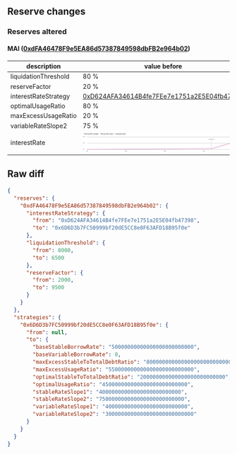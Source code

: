 ## Reserve changes

### Reserves altered

#### MAI ([0xdFA46478F9e5EA86d57387849598dbFB2e964b02](https://explorer.optimism.io/address/0xdFA46478F9e5EA86d57387849598dbFB2e964b02))

| description | value before | value after |
| --- | --- | --- |
| liquidationThreshold | 80 % | 65 % |
| reserveFactor | 20 % | 95 % |
| interestRateStrategy | [0xD624AFA34614B4fe7FEe7e1751a2E5E04fb47398](https://explorer.optimism.io/address/0xD624AFA34614B4fe7FEe7e1751a2E5E04fb47398) | [0x6D6D3b7FC50999bf20dE5CC8e0F63AFD18B95f0e](https://explorer.optimism.io/address/0x6D6D3b7FC50999bf20dE5CC8e0F63AFD18B95f0e) |
| optimalUsageRatio | 80 % | 45 % |
| maxExcessUsageRatio | 20 % | 55 % |
| variableRateSlope2 | 75 % | 300 % |
| interestRate | ![before](/.assets/6328b8017499aaa1d67053e893c4dc04fca7def7.svg) | ![after](/.assets/ea5b7a01297938e46e8a311bf8a452b147d325a3.svg) |

## Raw diff

```json
{
  "reserves": {
    "0xdFA46478F9e5EA86d57387849598dbFB2e964b02": {
      "interestRateStrategy": {
        "from": "0xD624AFA34614B4fe7FEe7e1751a2E5E04fb47398",
        "to": "0x6D6D3b7FC50999bf20dE5CC8e0F63AFD18B95f0e"
      },
      "liquidationThreshold": {
        "from": 8000,
        "to": 6500
      },
      "reserveFactor": {
        "from": 2000,
        "to": 9500
      }
    }
  },
  "strategies": {
    "0x6D6D3b7FC50999bf20dE5CC8e0F63AFD18B95f0e": {
      "from": null,
      "to": {
        "baseStableBorrowRate": "50000000000000000000000000",
        "baseVariableBorrowRate": 0,
        "maxExcessStableToTotalDebtRatio": "800000000000000000000000000",
        "maxExcessUsageRatio": "550000000000000000000000000",
        "optimalStableToTotalDebtRatio": "200000000000000000000000000",
        "optimalUsageRatio": "450000000000000000000000000",
        "stableRateSlope1": "40000000000000000000000000",
        "stableRateSlope2": "750000000000000000000000000",
        "variableRateSlope1": "40000000000000000000000000",
        "variableRateSlope2": "3000000000000000000000000000"
      }
    }
  }
}
```